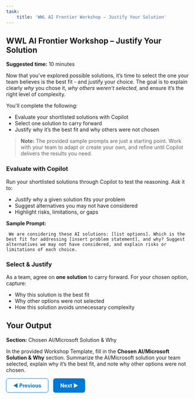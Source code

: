 ```yaml
---
task:
    title: 'WWL AI Frontier Workshop – Justify Your Solution'
---
```


## WWL AI Frontier Workshop – Justify Your Solution  

**Suggested time:** 10 minutes  

Now that you’ve explored possible solutions, it’s time to select the one your team believes is the best fit - and justify your choice. The goal is to explain clearly *why* you chose it, *why others weren’t selected*, and ensure it’s the right level of complexity.  

You'll complete the following:  

- Evaluate your shortlisted solutions with Copilot  
- Select one solution to carry forward  
- Justify why it’s the best fit and why others were not chosen  

> **Note:** The provided sample prompts are just a starting point. Work with your team to adapt or create your own, and refine until Copilot delivers the results you need.

### Evaluate with Copilot  

Run your shortlisted solutions through Copilot to test the reasoning. Ask it to:  

- Justify why a given solution fits your problem  
- Suggest alternatives you may not have considered  
- Highlight risks, limitations, or gaps  

**Sample Prompt:**  

```text
 We are considering these AI solutions: [list options]. Which is the best fit for addressing [insert problem statement], and why? Suggest alternatives we may not have considered, and explain risks or limitations of each choice.  
```

### Select & Justify  

As a team, agree on **one solution** to carry forward. For your chosen option, capture:  

- Why this solution is the best fit  
- Why other options were not selected  
- How this solution avoids unnecessary complexity  

## Your Output  

**Section:** Chosen AI/Microsoft Solution & Why  

In the provided Workshop Template, fill in the **Chosen AI/Microsoft Solution & Why** section. Summarize the AI/Microsoft solution your team selected, explain why it’s the best fit, and note why other options were not chosen.

<a href="https://microsoftlearning.github.io/AI-Frontier-Workshop/Instructions/Labs/4-explore-ai-solutions.html" 
   style="display:inline-block; padding:10px 18px; border:1px solid #0078D4; border-radius:6px; 
          background-color:#ffffff; color:#0078D4; font-weight:bold; text-decoration:none;">
   &#x25C0; Previous
</a>
<a href="https://microsoftlearning.github.io/AI-Frontier-Workshop/Instructions/Labs/6-submit-your-idea.html" 
   style="display:inline-block; padding:10px 18px; border:1px solid #0078D4; border-radius:6px; 
          background-color:#0078D4; color:#ffffff; font-weight:bold; text-decoration:none; margin-left:10px;">
   Next &#x25B6;
</a>
